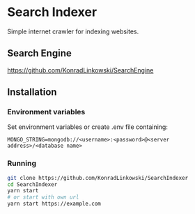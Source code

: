 # Search Indexer
Simple internet crawler for indexing websites.
## Search Engine
https://github.com/KonradLinkowski/SearchEngine
## Installation
### Environment variables
Set environment variables or create .env file containing:
```
MONGO_STRING=mongodb://<username>:<password>@<server address>/<database name>
```
### Running
```bash
git clone https://github.com/KonradLinkowski/SearchIndexer
cd SearchIndexer
yarn start
# or start with own url
yarn start https://example.com
```
